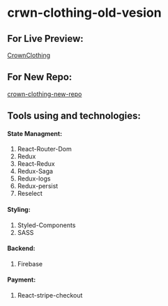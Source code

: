 # crwn-clothing-old-vesion

## For Live Preview: 
[CrownClothing](https://crown-clothing-new.vercel.app/)

## For New Repo:
[crown-clothing-new-repo](https://github.com/ahmed-elkhalily/crown-clothing-new)

## Tools using and technologies:

#### State Managment:
1. React-Router-Dom
2. Redux
3. React-Redux
4. Redux-Saga
6. Redux-logs
7. Redux-persist
8. Reselect 

#### Styling:
1. Styled-Components
2. SASS

#### Backend:
1. Firebase

#### Payment:
1. React-stripe-checkout
